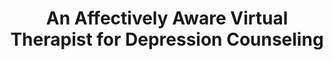 ---
name: "An Affectively Aware Virtual Therapist For"
title: "An Affectively Aware Virtual Therapist for Depression Counseling"
project: null
event: "ACM SIGCHI Conference on Human Factors in Computing Systems (CHI) workshop on Computing and Mental Health"
authors:
- name: "Ring, L."
- name: "Bickmore, T."
- name: "Pedrelli, P."
year: 2016
resources:
- name: "CHI2016-MentalHealth"
  src: "CHI2016-MentalHealth.pdf"
external_url: null
draft: false
---
